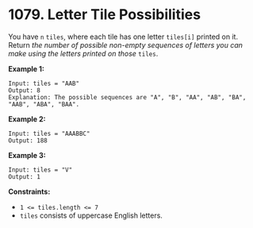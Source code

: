 # 1079. Letter Tile Possibilities
You have `n` `tiles`, where each tile has one letter `tiles[i]` printed on it. Return *the number of possible non-empty sequences of letters you can make using the letters printed on those* `tiles`.

**Example 1:**
```
Input: tiles = "AAB"
Output: 8
Explanation: The possible sequences are "A", "B", "AA", "AB", "BA", "AAB", "ABA", "BAA".
```

**Example 2:**
```
Input: tiles = "AAABBC"
Output: 188
```

**Example 3:**
```
Input: tiles = "V"
Output: 1
```

**Constraints:**
- `1 <= tiles.length <= 7`
- `tiles` consists of uppercase English letters.

